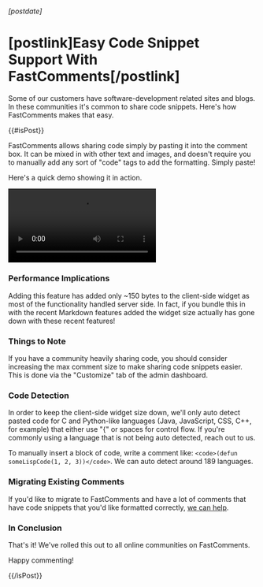 ###### [postdate]
# [postlink]Easy Code Snippet Support With FastComments[/postlink]

Some of our customers have software-development related sites and blogs. In these communities it's common to share code snippets. Here's how FastComments makes that easy.

{{#isPost}}

FastComments allows sharing code simply by pasting it into the comment box. It can be mixed in with other text and images, and doesn't require you to manually add any sort of "code" tags
to add the formatting. Simply paste!

Here's a quick demo showing it in action.

<video src="images/fc-code-snippet-demo.mp4" autoplay="true" controls="true" loop=true alt="Code Snippet Sharing Demo" title="Code Snippet Sharing Demo"></video>

### Performance Implications

Adding this feature has added only ~150 bytes to the client-side widget as most of the functionality handled server side. In fact, if you bundle this in with the recent Markdown
features added the widget size actually has gone down with these recent features!

### Things to Note

If you have a community heavily sharing code, you should consider increasing the max comment size to make sharing code snippets easier. This is done via the "Customize" tab
of the admin dashboard.

### Code Detection

In order to keep the client-side widget size down, we'll only auto detect pasted code for C and Python-like languages (Java, JavaScript, CSS, C++, for example) that either use "{" or spaces for control flow.
If you're commonly using a language that is not being auto detected, reach out to us.

To manually insert a block of code, write a comment like: ```<code>(defun someLispCode(1, 2, 3))</code>```. We can auto detect around 189 languages. 

### Migrating Existing Comments

If you'd like to migrate to FastComments and have a lot of comments that have code snippets that you'd like formatted correctly, <a href="https://fastcomments.com/auth/my-account/help" target="_blank">we can help</a>.

### In Conclusion

That's it! We've rolled this out to all online communities on FastComments.

Happy commenting!

{{/isPost}}

